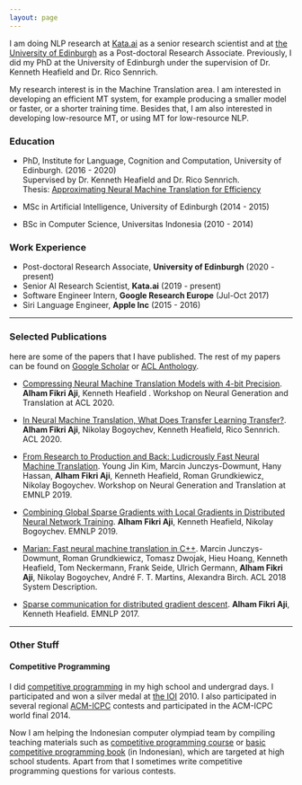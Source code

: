 ```yaml
---
layout: page
---
```


I am doing NLP research at [Kata.ai](https://kata.ai) as a senior research scientist and at [the University of Edinburgh](https://web.inf.ed.ac.uk/ilcc) as a Post-doctoral Research Associate. Previously, I did my PhD at the University of Edinburgh under the supervision of Dr. Kenneth Heafield and Dr. Rico Sennrich.

My research interest is in the Machine Translation area. I am interested in developing an efficient MT system, for example producing a smaller model or faster, or a shorter training time. Besides that, I am also interested in developing low-resource MT, or using MT for low-resource NLP.

### Education

- PhD, Institute for Language, Cognition and Computation, University of Edinburgh. (2016 - 2020)  
  Supervised by Dr. Kenneth Heafield and Dr. Rico Sennrich.  
  Thesis: [Approximating Neural Machine Translation for Efficiency](https://era.ed.ac.uk/bitstream/handle/1842/37232/Aji2020.pdf?sequence=1&isAllowed=y)
  
- MSc in Artificial Intelligence, University of Edinburgh (2014 - 2015)
- BSc in Computer Science, Universitas Indonesia (2010 - 2014)

### Work Experience

- Post-doctoral Research Associate, __University of Edinburgh__ (2020 - present)
- Senior AI Research Scientist, __Kata.ai__ (2019 - present)
- Software Engineer Intern, __Google Research Europe__ (Jul-Oct 2017)
- Siri Language Engineer, __Apple Inc__ (2015 - 2016)

---

### Selected Publications
here are some of the papers that I have published. The rest of my papers can be found on [Google Scholar](https://scholar.google.com/citations?user=0Cyfqv4AAAAJ&hl=en&oi=ao) or [ACL Anthology](https://www.aclweb.org/anthology/people/a/alham-fikri-aji/).

- [Compressing Neural Machine Translation Models with 4-bit Precision](https://www.aclweb.org/anthology/2020.ngt-1.4.pdf). __Alham Fikri Aji__, Kenneth Heafield . Workshop on Neural Generation and Translation at ACL 2020.

- [In Neural Machine Translation, What Does Transfer Learning Transfer?](https://www.aclweb.org/anthology/2020.acl-main.688.pdf). __Alham Fikri Aji__, Nikolay Bogoychev, Kenneth Heafield, Rico Sennrich. ACL 2020.

- [From Research to Production and Back: Ludicrously Fast Neural Machine Translation](https://www.aclweb.org/anthology/D19-5632.pdf). Young Jin Kim, Marcin Junczys-Dowmunt, Hany Hassan, __Alham Fikri Aji__, Kenneth Heafield, Roman Grundkiewicz, Nikolay Bogoychev. Workshop on Neural Generation and Translation at EMNLP 2019.

- [Combining Global Sparse Gradients with Local Gradients in Distributed Neural Network Training](https://www.aclweb.org/anthology/D19-1373.pdf). __Alham Fikri Aji__, Kenneth Heafield, Nikolay Bogoychev. EMNLP 2019.

- [Marian: Fast neural machine translation in C++](https://www.aclweb.org/anthology/P18-4020.pdf). Marcin Junczys-Dowmunt, Roman Grundkiewicz, Tomasz Dwojak, Hieu Hoang, Kenneth Heafield, Tom Neckermann, Frank Seide, Ulrich Germann, __Alham Fikri Aji__, Nikolay Bogoychev, André F. T. Martins, Alexandra Birch. ACL 2018 System Description.

- [Sparse communication for distributed gradient descent](https://www.aclweb.org/anthology/D17-1045.pdf). __Alham Fikri Aji__, Kenneth Heafield. EMNLP 2017.

---

### Other Stuff

#### Competitive Programming

I did [competitive programming](https://en.wikipedia.org/wiki/Competitive_programming) in my high school and undergrad days. I participated and won a silver medal at [the IOI](https://ioinformatics.org/) 2010. I also participated in several regional [ACM-ICPC](https://icpc.global/) contests and participated in the ACM-ICPC world final 2014.

Now I am helping the Indonesian computer olympiad team by compiling teaching materials such as [competitive programming course](https://tlx.toki.id/courses/) or [basic competitive programming book](https://toki.id/buku-pemrograman-kompetitif-dasar/) (in Indonesian), which are targeted at high school students. Apart from that I sometimes write competitive programming questions for various contests.




